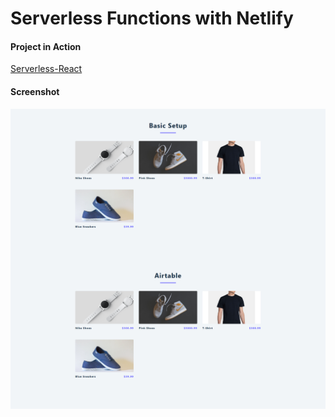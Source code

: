# Serverless Functions with Netlify

#### Project in Action

[Serverless-React](https://serverless-react-learn.netlify.app)

#### Screenshot

![image](react.png)
